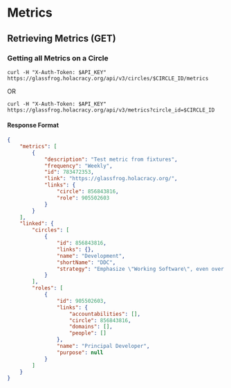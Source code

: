 Metrics
==========

Retrieving Metrics (GET)
--------------------------

### Getting all Metrics on a Circle

`curl -H "X-Auth-Token: $API_KEY" https://glassfrog.holacracy.org/api/v3/circles/$CIRCLE_ID/metrics`

OR

`curl -H "X-Auth-Token: $API_KEY" https://glassfrog.holacracy.org/api/v3/metrics?circle_id=$CIRCLE_ID`


#### Response Format

```json
{
    "metrics": [
        {
            "description": "Test metric from fixtures",
            "frequency": "Weekly",
            "id": 783472353,
            "link": "https://glassfrog.holacracy.org/",
            "links": {
                "circle": 856843816,
                "role": 905502603
            }
        }
    ],
    "linked": {
        "circles": [
            {
                "id": 856843816,
                "links": {},
                "name": "Development",
                "shortName": "DDC",
                "strategy": "Emphasize \"Working Software\", even over \"Comprehensive Documentation\""
            }
        ],
        "roles": [
            {
                "id": 905502603,
                "links": {
                    "accountabilities": [],
                    "circle": 856843816,
                    "domains": [],
                    "people": []
                },
                "name": "Principal Developer",
                "purpose": null
            }
        ]
    }
}
```





